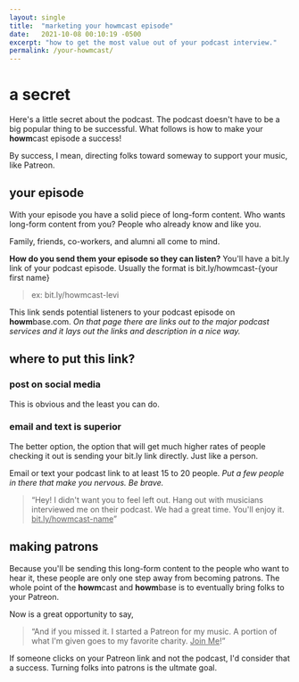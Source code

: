 ```yaml
---
layout: single
title:  "marketing your howmcast episode"
date:   2021-10-08 00:10:19 -0500
excerpt: "how to get the most value out of your podcast interview."
permalink: /your-howmcast/
---
```

# a secret
Here's a little secret about the podcast. The podcast doesn't have to be a big popular thing to be successful. What follows is how to make your **howm**cast episode a success! 

By success, I mean, directing folks toward someway to support your music, like Patreon.

## your episode

With your episode you have a solid piece of long-form content. Who wants long-form content from you? People who already know and like you. 

Family, friends, co-workers, and alumni all come to mind. 

**How do you send them your episode so they can listen?** 
You'll have a bit.ly link of your podcast episode. Usually the format is bit.ly/howmcast-{your first name} 
>ex: bit.ly/howmcast-levi

This link sends potential listeners to your podcast episode on **howm**base.com. *On that page there are links out to the major podcast services and it lays out the links and description in a nice way.*

## where to put this link?

### post on social media

This is obvious and the least you can do.

### email and text is superior

The better option, the option that will get much higher rates of people checking it out is sending your bit.ly link directly. Just like a person. 

Email or text your podcast link to at least 15 to 20 people. *Put a few people in there that make you nervous. Be brave.*

>“Hey! I didn't want you to feel left out. Hang out with musicians interviewed me on their podcast. We had a great time. You'll enjoy it. <u>bit.ly/howmcast-name</u>”

## making patrons

Because you'll be sending this long-form content to the people who want to hear it, these people are only one step away from becoming patrons. The whole point of the **howm**cast and **howm**base is to eventually bring folks to your Patreon. 

Now is a great opportunity to say, 
>“And if you missed it. I started a Patreon for my music. A portion of what I'm given goes to my favorite charity. <u>Join Me</u>!”

If someone clicks on your Patreon link and not the podcast, I'd consider that a success. Turning folks into patrons is the ultmate goal. 